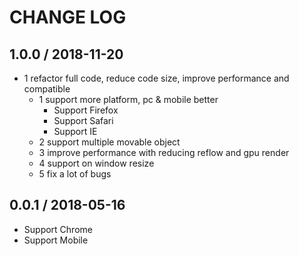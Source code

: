 # CHANGE LOG

## 1.0.0 / 2018-11-20
- 1 refactor full code, reduce code size, improve performance and compatible
  - 1 support more platform, pc & mobile better
    - Support Firefox
    - Support Safari
    - Support IE
  - 2 support multiple movable object
  - 3 improve performance with reducing reflow and gpu render
  - 4 support on window resize
  - 5 fix a lot of bugs

## 0.0.1 / 2018-05-16
- Support Chrome
- Support Mobile
